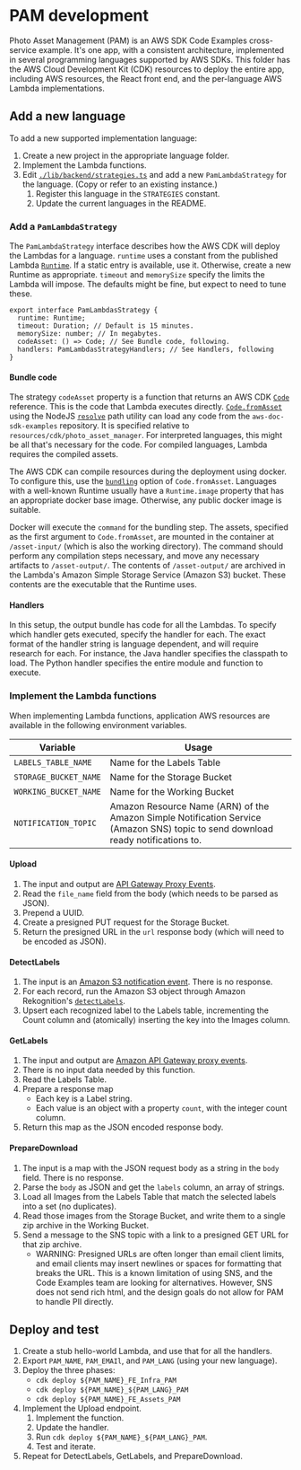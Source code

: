 # PAM development

Photo Asset Management (PAM) is an AWS SDK Code Examples cross-service example.
It's one app, with a consistent architecture, implemented in several programming
languages supported by AWS SDKs. This folder has the AWS Cloud Development Kit (CDK) resources to deploy
the entire app, including AWS resources, the React front end, and the
per-language AWS Lambda implementations.

## Add a new language

To add a new supported implementation language:

1. Create a new project in the appropriate language folder.
1. Implement the Lambda functions.
1. Edit [`./lib/backend/strategies.ts`](./cdk/lib/backend/strategies.ts) and add a new `PamLambdaStrategy` for the language.
   (Copy or refer to an existing instance.)
   1. Register this language in the `STRATEGIES` constant.
   1. Update the current languages in the README.

### Add a `PamLambdaStrategy`

The `PamLambdaStrategy` interface describes how the AWS CDK will deploy the Lambdas for a language.
`runtime` uses a constant from the published Lambda [`Runtime`](https://docs.aws.amazon.com/cdk/api/v1/docs/@aws-cdk_aws-lambda.Runtime.html).
If a static entry is available, use it. Otherwise, create a new Runtime as appropriate.
`timeout` and `memorySize` specify the limits the Lambda will impose.
The defaults might be fine, but expect to need to tune these.

```
export interface PamLambdasStrategy {
  runtime: Runtime;
  timeout: Duration; // Default is 15 minutes.
  memorySize: number; // In megabytes.
  codeAsset: () => Code; // See Bundle code, following.
  handlers: PamLambdasStrategyHandlers; // See Handlers, following
}
```

#### Bundle code

The strategy `codeAsset` property is a function that returns an AWS CDK [`Code`](https://docs.aws.amazon.com/cdk/api/v1/docs/@aws-cdk_aws-lambda.Code.html) reference.
This is the code that Lambda executes directly.
[`Code.fromAsset`](https://docs.aws.amazon.com/cdk/api/v1/docs/@aws-cdk_aws-lambda.Code.html#static-fromwbrassetpath-options) using the NodeJS [`resolve`](https://nodejs.org/api/path.html#pathresolvepaths) path utility can load any code from the `aws-doc-sdk-examples` repository. It is specified relative to `resources/cdk/photo_asset_manager`.
For interpreted languages, this might be all that's necessary for the code.
For compiled languages, Lambda requires the compiled assets.

The AWS CDK can compile resources during the deployment using docker.
To configure this, use the [`bundling`](https://docs.aws.amazon.com/cdk/api/v1/docs/@aws-cdk_aws-s3-assets.AssetOptions.html#bundling) option of `Code.fromAsset`.
Languages with a well-known Runtime usually have a `Runtime.image` property that has an appropriate docker base image.
Otherwise, any public docker image is suitable.

Docker will execute the `command` for the bundling step.
The assets, specified as the first argument to `Code.fromAsset`, are mounted in the container at `/asset-input/` (which is also the working directory).
The command should perform any compilation steps necessary, and move any necessary artifacts to `/asset-output/`.
The contents of `/asset-output/` are archived in the Lambda's Amazon Simple Storage Service (Amazon S3) bucket. These contents are the executable that the Runtime uses.

#### Handlers

In this setup, the output bundle has code for all the Lambdas.
To specify which handler gets executed, specify the handler for each.
The exact format of the handler string is language dependent, and will require research for each.
For instance, the Java handler specifies the classpath to load.
The Python handler specifies the entire module and function to execute.

### Implement the Lambda functions

When implementing Lambda functions, application AWS resources are available in the following environment variables.

| Variable              | Usage                                                                                                                            |
| --------------------- | -------------------------------------------------------------------------------------------------------------------------------- |
| `LABELS_TABLE_NAME`   | Name for the Labels Table                                                                                                        |
| `STORAGE_BUCKET_NAME` | Name for the Storage Bucket                                                                                                      |
| `WORKING_BUCKET_NAME` | Name for the Working Bucket                                                                                                      |
| `NOTIFICATION_TOPIC`  | Amazon Resource Name (ARN) of the Amazon Simple Notification Service (Amazon SNS) topic to send download ready notifications to. |

#### Upload

1. The input and output are [API Gateway Proxy Events](https://docs.aws.amazon.com/apigateway/latest/developerguide/set-up-lambda-proxy-integrations.html#api-gateway-simple-proxy-for-lambda-input-format).
1. Read the `file_name` field from the body (which needs to be parsed as JSON).
1. Prepend a UUID.
1. Create a presigned PUT request for the Storage Bucket.
1. Return the presigned URL in the `url` response body (which will need to be encoded as JSON).

#### DetectLabels

1. The input is an [Amazon S3 notification event](https://docs.aws.amazon.com/lambda/latest/dg/with-s3.html). There is no response.
1. For each record, run the Amazon S3 object through Amazon Rekognition's [`detectLabels`](https://docs.aws.amazon.com/rekognition/latest/APIReference/API_DetectLabels.html).
1. Upsert each recognized label to the Labels table, incrementing the Count column and (atomically) inserting the key into the Images column.

#### GetLabels

1. The input and output are [Amazon API Gateway proxy events](https://docs.aws.amazon.com/apigateway/latest/developerguide/set-up-lambda-proxy-integrations.html#api-gateway-simple-proxy-for-lambda-input-format).
1. There is no input data needed by this function.
1. Read the Labels Table.
1. Prepare a response map
   - Each key is a Label string.
   - Each value is an object with a property `count`, with the integer count column.
1. Return this map as the JSON encoded response body.

#### PrepareDownload

1. The input is a map with the JSON request body as a string in the `body` field. There is no response.
1. Parse the `body` as JSON and get the `labels` column, an array of strings.
1. Load all Images from the Labels Table that match the selected labels into a set (no duplicates).
1. Read those images from the Storage Bucket, and write them to a single zip archive in the Working Bucket.
1. Send a message to the SNS topic with a link to a presigned GET URL for that zip archive.
   - WARNING: Presigned URLs are often longer than email client limits, and email clients may insert newlines or spaces for formatting that breaks the URL. This is a known limitation of using SNS, and the Code Examples team are looking for alternatives. However, SNS does not send rich html, and the design goals do not allow for PAM to handle PII directly.

## Deploy and test

1. Create a stub hello-world Lambda, and use that for all the handlers.
1. Export `PAM_NAME`, `PAM_EMAIl`, and `PAM_LANG` (using your new language).
1. Deploy the three phases:
   - `cdk deploy ${PAM_NAME}_FE_Infra_PAM`
   - `cdk deploy ${PAM_NAME}_${PAM_LANG}_PAM`
   - `cdk deploy ${PAM_NAME}_FE_Assets_PAM`
1. Implement the Upload endpoint.
   1. Implement the function.
   1. Update the handler.
   1. Run `cdk deploy ${PAM_NAME}_${PAM_LANG}_PAM`.
   1. Test and iterate.
1. Repeat for DetectLabels, GetLabels, and PrepareDownload.
